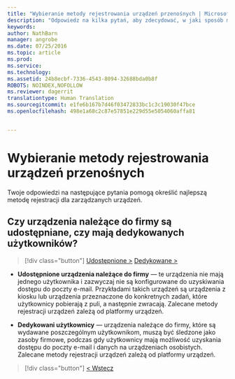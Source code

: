```yaml
---
title: "Wybieranie metody rejestrowania urządzeń przenośnych | Microsoft Intune"
description: "Odpowiedz na kilka pytań, aby zdecydować, w jaki sposób ma się odbywać rejestrowanie urządzeń przenośnych w usłudze Intune"
keywords: 
author: NathBarn
manager: angrobe
ms.date: 07/25/2016
ms.topic: article
ms.prod: 
ms.service: 
ms.technology: 
ms.assetid: 24b8ecbf-7336-4543-8094-32688bda0b8f
ROBOTS: NOINDEX,NOFOLLOW
ms.reviewer: dagerrit
translationtype: Human Translation
ms.sourcegitcommit: e1fe6b167b7d46f03472833bc1c3c19030f47bce
ms.openlocfilehash: 498e1a68c2c87e57851e229d55e5054060affa81


---
```

# Wybieranie metody rejestrowania urządzeń przenośnych

Twoje odpowiedzi na następujące pytania pomogą określić najlepszą metodę rejestracji dla zarządzanych urządzeń.

## **Czy urządzenia należące do firmy są udostępniane, czy mają dedykowanych użytkowników?**

> [!div class="button"]
[Udostępnione >](choose-how-to-enroll-devices4.md)   [Dedykowane >](choose-how-to-enroll-devices6.md)

- **Udostępnione urządzenia należące do firmy** — te urządzenia nie mają jednego użytkownika i zazwyczaj nie są konfigurowane do uzyskiwania dostępu do poczty e-mail. Przykładami takich urządzeń są urządzenia z kiosku lub urządzenia przeznaczone do konkretnych zadań, które użytkownicy pobierają z puli, a następnie zwracają. Zalecane metody rejestracji urządzeń zależą od platformy urządzeń.

- **Dedykowani użytkownicy** — urządzenia należące do firmy, które są wydawane poszczególnym użytkownikom, muszą być śledzone jako zasoby firmowe, podczas gdy użytkownicy mają możliwość uzyskania dostępu do poczty e-mail i danych na urządzeniach osobistych. Zalecane metody rejestracji urządzeń zależą od platformy urządzeń.

> [!div class="button"]
[< Wstecz](choose-how-to-enroll-devices1.md)



<!--HONumber=Aug16_HO2-->


